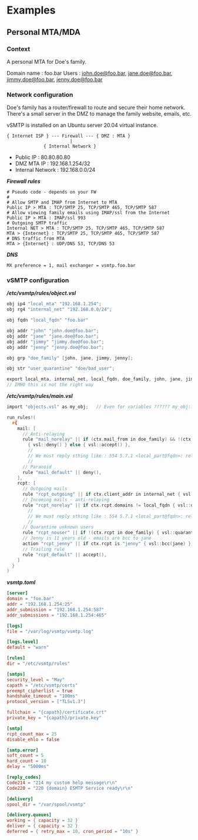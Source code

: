 # Examples

## Personal MTA/MDA

### Context

A personal MTA for Doe's family.

Domain name : foo.bar
Users : john.doe@foo.bar, jane.doe@foo.bar, jimmy.doe@foo.bar, jenny.doe@foo.bar

### Network configuration

Doe's family has a router/firewall to route and secure their home network.
There's a small server in the DMZ to manage the family website, emails, etc. 

vSMTP is installed on an Ubuntu server 20.04 virtual instance.

```console
{ Internet ISP } --- Firewall --- { DMZ : MTA }
                        |
              { Internal Network }
```

- Public IP : 80.80.80.80
- DMZ MTA IP : 192.168.1.254/32
- Internal Network : 192.168.0.0/24

___Firewall rules___

```shell
# Pseudo code - depends on your FW
#
# Allow SMTP and IMAP from Internet to MTA
Public IP > MTA : TCP/SMTP 25, TCP/SMTP 465, TCP/SMTP 587
# Allow viewing family emails using IMAP/ssl from the Internet 
Public IP > MTA : IMAP/ssl 993 
# Outgoing SMTP traffic
Internal NET > MTA : TCP/SMTP 25, TCP/SMTP 465, TCP/SMTP 587
MTA > {Internet} : TCP/SMTP 25, TCP/SMTP 465, TCP/SMTP 587
# DNS traffic from MTA
MTA > {Internet} : UDP/DNS 53, TCP/DNS 53
```

___DNS___

```shell
MX preference = 1, mail exchanger = vsmtp.foo.bar
```

### vSMTP configuration

___/etc/vsmtp/rules/object.vsl___

```c
obj ip4 "local_mta" "192.168.1.254";
obj rg4 "internal_net" "192.168.0.0/24";

obj fqdn "local_fqdn" "foo.bar"

obj addr "john" "john.doe@foo.bar";
obj addr "jane" "jane.doe@foo.bar";
obj addr "jimmy" "jimmy.doe@foo.bar";
obj addr "jenny" "jenny.doe@foo.bar";

obj grp "doe_family" [john, jane, jimmy, jenny];

obj str "user_quarantine" "doe/bad_user";

export local_mta, internal_net, local_fqdn, doe_family, john, jane, jimmy, jenny, user_quarantine;
// IMHO this is not the right way 
```

___/etc/vsmtp/rules/main.vsl___

```c
import "objects.vsl" as my_obj;   // Even for variables ?????? my_obj::john ????

run_rules!(
  #{
    mail: [
      // Anti-relaying 
      rule "mail_norelay" || if (ctx.mail_from in doe_family) && !(ctx.client_addr in internal_net) 
        { vsl::deny() } else { vsl::accept() },
        //
        // We must reply sthing like : 554 5.7.1 <local_part@fqdn>: relay access denied
        //
      // Paranoid
      rule "mail_default" || deny(), 
    ],
    rcpt: [
      // Outgoing mails
      rule "rcpt_outgoing" || if ctx.client_addr in internal_net { vsl::accept() } else { vsl::next() },
      // Incoming mails - anti-relaying 
      rule "rcpt_norelay" || if ctx.rcpt.domains != local_fqdn { vsl::deny() } else { vsl::next() },
        //
        // We must reply sthing like : 554 5.7.1 <local_part@fqdn>: relay access denied
        //
      // Quarantine unknown users
      rule "rcpt_nouser" || if !(ctx.rcpt in doe_family) { vsl::quarantine(user_quarantine) }, 
      // Jenny is 11 years old - emails are bcc to jane
      action "rcpt_jenny" || if ctx.rcpt is "jenny" { vsl::bcc(jane) },
      // Trailing rule 
      rule "rcpt_default" || accept(),
    ]
  }
)
```

___vsmtp.toml___

```toml
[server]
domain = "foo.bar"
addr = "192.168.1.254:25"
addr_submission = "192.168.1.254:587"
addr_submissions = "192.168.1.254:465"

[logs]
file = "/var/log/vsmtp/vsmtp.log"

[logs.level]
default = "warn"

[rules]
dir = "/etc/vsmtp/rules"

[smtps]
security_level = "May"
capath = "/etc/vsmtp/certs"
preempt_cipherlist = true
handshake_timeout = "100ms"
protocol_version = ["TLSv1.3"]

fullchain = "{capath}/certificate.crt"
private_key = "{capath}/private.key"

[smtp]
rcpt_count_max = 25
disable_ehlo = false

[smtp.error]
soft_count = 5
hard_count = 10
delay = "5000ms"

[reply_codes]
Code214 = "214 my custom help message\r\n"
Code220 = "220 {domain} ESMTP Service ready\r\n"

[delivery]
spool_dir = "/var/spool/vsmtp"

[delivery.queues]
working = { capacity = 32 }
deliver = { capacity = 32 }
deferred = { retry_max = 10, cron_period = "10s" }